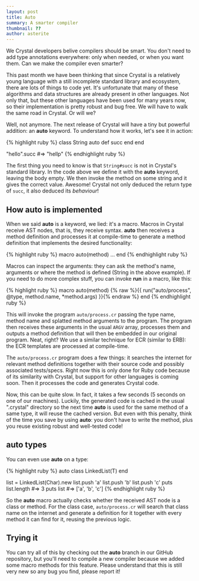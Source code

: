 ```yaml
---
layout: post
title: Auto
summary: A smarter compiler
thumbnail: ??
author: asterite
---
```


We Crystal developers belive compilers should be smart. You don't need to add type annotations everywhere:
only when needed, or when you want them. Can we make the compiler even smarter?

This past month we have been thinking that since Crystal is a relatively young language with a still
incomplete standard library and ecosystem, there are lots of things to code yet. It's unfortunate
that many of these algorithms and data structures are already present in other languages. Not only that,
but these other languages have been used for many years now, so their implementation is pretty robust and
bug free. We will have to walk the same road in Crystal. Or will we?

Well, not anymore. The next release of Crystal will have a tiny but powerful addition: an **auto** keyword.
To understand how it works, let's see it in action:

{% highlight ruby %}
class String
  auto def succ
  end
end

"hello".succ #=> "hellp"
{% endhighlight ruby %}

The first thing you need to know is that `String#succ` is not in Crystal's standard library. In the code
above we define it with the **auto** keyword, leaving the body empty. We then invoke the method on some
string and it gives the correct value. Awesome! Crystal not only deduced the return type of `succ`,
it also deduced its *behaviour*!

## How **auto** is implemented

When we said **auto** is a keyword, we lied: it's a macro. Macros in Crystal receive AST nodes, that is,
they receive syntax. **auto** then receives a method definition and processes it at compile-time to generate
a method definition that implements the desired functionality:

{% highlight ruby %}
macro auto(method)
  ...
end
{% endhighlight ruby %}

Macros can inspect the arguments: they can ask the method's name, arguments or where the method is defined
(String in the above example). If you need to do more complex stuff, you can invoke **run** in a macro,
like this:

{% highlight ruby %}
macro auto(method)
  {% raw %}{{ run("auto/process", @type, method.name, *method.args) }}{% endraw %}
end
{% endhighlight ruby %}

This will invoke the program `auto/process.cr` passing the type name, method name and splatted method arguments
to the program. The program then receives these arguments in the usual `ARGV` array, processes them and
outputs a method definition that will then be embedded in our original program. Neat, right? We use a similar
technique for ECR (similar to ERB): the ECR templates are processed at compile-time.

The `auto/process.cr` program does a few things: it searches the internet for relevant method definitions together
with their source code and possibly associated tests/specs. Right now this is only done for Ruby code because
of its similarity with Crystal, but support for other languages is coming soon.
Then it processes the code and generates Crystal code.

Now, this can be quite slow. In fact, it takes a few seconds (5 seconds on one of our machines). Luckily, the
generated code is cached in the usual ".crystal" directory so the next time **auto** is used for the same
method of a same type, it will reuse the cached version. But even with this penalty, think of the time
you save by using **auto**: you don't have to write the method, plus you reuse existing robust and well-tested
code!

## **auto** types

You can even use **auto** on a type:

{% highlight ruby %}
auto class LinkedList(T)
end

list = LinkedList(Char).new
list.push 'a'
list.push 'b'
list.push 'c'
puts list.length #=> 3
puts list        #=> ['a', 'b', 'c']
{% endhighlight ruby %}

So the **auto** macro actually checks whether the received AST node is a class or method. For the class
case, `auto/process.cr` will search that class name on the internet and generate a definition for it
together with every method it can find for it, reusing the previous logic.

## Trying it

You can try all of this by checking out the **auto** branch in our GitHub repository, but you'll need
to compile a new compiler because we added some macro methods for this feature. Please understand
that this is still very new so any bug you find, please report it!
